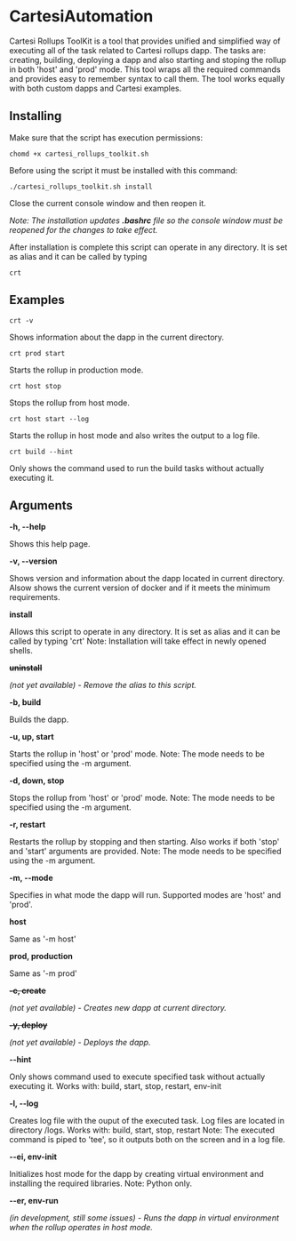 # CartesiAutomation

Cartesi Rollups ToolKit is a tool that provides unified and simplified way of executing all of the task related to Cartesi rollups dapp.
The tasks are: creating, building, deploying a dapp and also starting and stoping the rollup in both 'host' and 'prod' mode.
This tool wraps all the required commands and provides easy to remember syntax to call them.
The tool works equally with both custom dapps and Cartesi examples.

## Installing

Make sure that the script has execution permissions:
```shell
chomd +x cartesi_rollups_toolkit.sh
```

Before using the script it must be installed with this command:
```shell
./cartesi_rollups_toolkit.sh install
```
Close the current console window and then reopen it.

*Note: The installation updates __.bashrc__ file so the console window must be reopened for the changes to take effect.*

After installation is complete this script can operate in any directory. It is set as alias and it can be called by typing
```shell
crt
```

## Examples

```shell
crt -v
```
Shows information about the dapp in the current directory.

```shell
crt prod start
```
Starts the rollup in production mode.

```shell
crt host stop
```
Stops the rollup from host mode.

```shell
crt host start --log
```
Starts the rollup in host mode and also writes the output to a log file.

```shell
crt build --hint
```
Only shows the command used to run the build tasks without actually executing it.

## Arguments

**-h, --help**

Shows this help page.

**-v, --version**

Shows version and information about the dapp located in current directory.
Alsow shows the current version of docker and if it meets the minimum requirements.

**install**

Allows this script to operate in any directory. It is set as alias and it can be called by typing 'crt'
Note: Installation will take effect in newly opened shells.

~~**uninstall**~~

*(not yet available) - Remove the alias to this script.*

**-b, build**

Builds the dapp.

**-u, up, start**

Starts the rollup in 'host' or 'prod' mode.
Note: The mode needs to be specified using the -m argument.

**-d, down, stop**

Stops the rollup from 'host' or 'prod' mode.
Note: The mode needs to be specified using the -m argument.

**-r, restart**

Restarts the rollup by stopping and then starting.
Also works if both 'stop' and 'start' arguments are provided.
Note: The mode needs to be specified using the -m argument.

**-m, --mode**

Specifies in what mode the dapp will run. Supported modes are 'host' and 'prod'.

**host**

Same as '-m host'

**prod, production**

Same as '-m prod'

~~**-c, create**~~

*(not yet available) - Creates new dapp at current directory.*

~~**-y, deploy**~~

*(not yet available) - Deploys the dapp.*

**--hint**

Only shows command used to execute specified task without actually executing it.
Works with: build, start, stop, restart, env-init

**-l, --log**

Creates log file with the ouput of the executed task. Log files are located in directory /logs.
Works with: build, start, stop, restart
Note: The executed command is piped to 'tee', so it outputs both on the screen and in a log file.

**--ei, env-init**

Initializes host mode for the dapp by creating virtual environment and installing the required libraries.
Note: Python only.

**--er, env-run**

*(in development, still some issues) - Runs the dapp in virtual environment when the rollup operates in host mode.*
